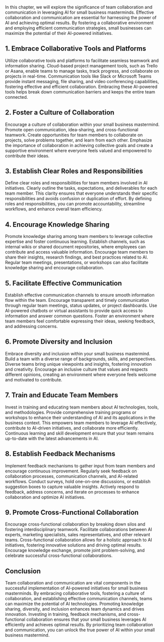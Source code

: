 
In this chapter, we will explore the significance of team collaboration and communication in leveraging AI for small business masterminds. Effective collaboration and communication are essential for harnessing the power of AI and achieving optimal results. By fostering a collaborative environment and employing efficient communication strategies, small businesses can maximize the potential of their AI-powered initiatives.

## 1\. Embrace Collaborative Tools and Platforms

Utilize collaborative tools and platforms to facilitate seamless teamwork and information sharing. Cloud-based project management tools, such as Trello or Asana, enable teams to manage tasks, track progress, and collaborate on projects in real-time. Communication tools like Slack or Microsoft Teams provide instant messaging, file sharing, and video conferencing capabilities, fostering effective and efficient collaboration. Embracing these AI-powered tools helps break down communication barriers and keeps the entire team connected.

## 2\. Foster a Culture of Collaboration

Encourage a culture of collaboration within your small business mastermind. Promote open communication, idea-sharing, and cross-functional teamwork. Create opportunities for team members to collaborate on projects, solve problems together, and learn from each other. Emphasize the importance of collaboration in achieving collective goals and create a supportive environment where everyone feels valued and empowered to contribute their ideas.

## 3\. Establish Clear Roles and Responsibilities

Define clear roles and responsibilities for team members involved in AI initiatives. Clearly outline the tasks, expectations, and deliverables for each team member. This clarity ensures that everyone understands their specific responsibilities and avoids confusion or duplication of effort. By defining roles and responsibilities, you can promote accountability, streamline workflows, and enhance overall team efficiency.

## 4\. Encourage Knowledge Sharing

Promote knowledge sharing among team members to leverage collective expertise and foster continuous learning. Establish channels, such as internal wikis or shared document repositories, where employees can contribute and access valuable information. Encourage team members to share their insights, research findings, and best practices related to AI. Regular team meetings, presentations, or workshops can also facilitate knowledge sharing and encourage collaboration.

## 5\. Facilitate Effective Communication

Establish effective communication channels to ensure smooth information flow within the team. Encourage transparent and timely communication through regular team meetings, status updates, or project dashboards. Use AI-powered chatbots or virtual assistants to provide quick access to information and answer common questions. Foster an environment where team members feel comfortable expressing their ideas, seeking feedback, and addressing concerns.

## 6\. Promote Diversity and Inclusion

Embrace diversity and inclusion within your small business mastermind. Build a team with a diverse range of backgrounds, skills, and perspectives. Diverse teams bring unique viewpoints and insights, fostering innovation and creativity. Encourage an inclusive culture that values and respects different opinions, creating an environment where everyone feels welcome and motivated to contribute.

## 7\. Train and Educate Team Members

Invest in training and educating team members about AI technologies, tools, and methodologies. Provide comprehensive training programs or workshops to enhance their understanding of AI and its applications in the business context. This empowers team members to leverage AI effectively, contribute to AI-driven initiatives, and collaborate more efficiently. Continuous learning and skill development ensure that your team remains up-to-date with the latest advancements in AI.

## 8\. Establish Feedback Mechanisms

Implement feedback mechanisms to gather input from team members and encourage continuous improvement. Regularly seek feedback on collaboration processes, communication channels, and AI-related workflows. Conduct surveys, hold one-on-one discussions, or establish suggestion boxes to capture valuable insights. Actively respond to feedback, address concerns, and iterate on processes to enhance collaboration and optimize AI initiatives.

## 9\. Promote Cross-Functional Collaboration

Encourage cross-functional collaboration by breaking down silos and fostering interdisciplinary teamwork. Facilitate collaborations between AI experts, marketing specialists, sales representatives, and other relevant teams. Cross-functional collaboration allows for a holistic approach to AI initiatives, fostering innovative solutions and driving optimal results. Encourage knowledge exchange, promote joint problem-solving, and celebrate successful cross-functional collaborations.

## Conclusion

Team collaboration and communication are vital components in the successful implementation of AI-powered initiatives for small business masterminds. By embracing collaborative tools, fostering a culture of collaboration, and establishing effective communication channels, teams can maximize the potential of AI technologies. Promoting knowledge sharing, diversity, and inclusion enhances team dynamics and drives innovation. Investing in training, feedback mechanisms, and cross-functional collaboration ensures that your small business leverages AI efficiently and achieves optimal results. By prioritizing team collaboration and communication, you can unlock the true power of AI within your small business mastermind.
